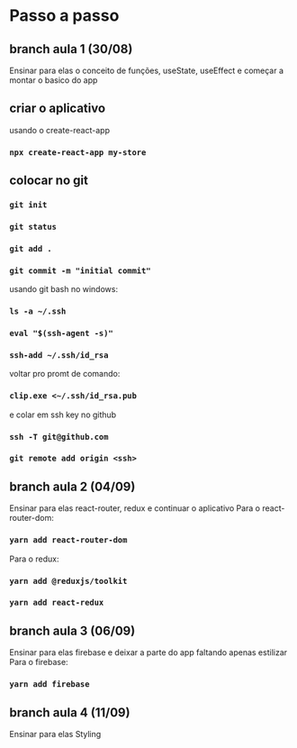 # Passo a passo

## branch aula 1 (30/08)
Ensinar para elas o conceito de funções, useState, useEffect e começar a montar o basico do app
## criar o aplicativo
usando o create-react-app
###	`npx create-react-app my-store`

## colocar no git
###	`git init`
###	`git status`
###	`git add . `
###	`git commit -m "initial commit"`
usando git bash no windows:
###	`ls -a ~/.ssh`
###	`eval "$(ssh-agent -s)"`
###	`ssh-add ~/.ssh/id_rsa`
voltar pro promt de comando:
###	`clip.exe <~/.ssh/id_rsa.pub`
e colar em ssh key no github
###	`ssh -T git@github.com`
###	`git remote add origin <ssh>`

## branch aula 2 (04/09)
Ensinar para elas react-router, redux e continuar o aplicativo
Para o react-router-dom:
###	`yarn add react-router-dom`

Para o redux:
###	`yarn add @reduxjs/toolkit`
###	`yarn add react-redux`

## branch aula 3 (06/09)
Ensinar para elas firebase e deixar a parte do app faltando apenas estilizar
Para o firebase:
###	`yarn add firebase`

## branch aula 4 (11/09)
Ensinar para elas Styling 